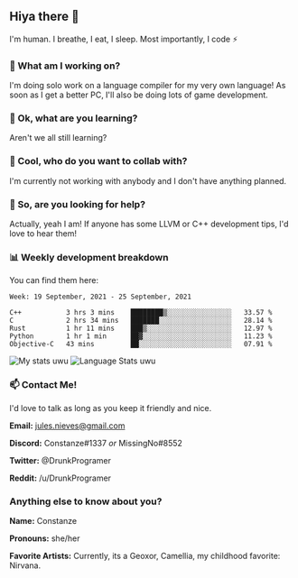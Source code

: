 ## Hiya there 👋

I'm human. I breathe, I eat, I sleep. Most importantly, I code ⚡️

### 🔭 What am I working on?

I'm doing solo work on a language compiler for my very own language! As soon as I get a better PC, I'll also be doing lots of game development.

### 🌱 Ok, what are you learning?

Aren't we all still learning?

### 👯 Cool, who do you want to collab with?

I'm currently not working with anybody and I don't have anything planned.

### 🤔 So, are you looking for help?

Actually, yeah I am! If anyone has some LLVM or C++ development tips, I'd love to hear them!

### 📊 Weekly development breakdown

You can find them here:

<!--START_SECTION:waka-->
```text
Week: 19 September, 2021 - 25 September, 2021

C++           3 hrs 3 mins    ████████▒░░░░░░░░░░░░░░░░   33.57 % 
C             2 hrs 34 mins   ███████░░░░░░░░░░░░░░░░░░   28.14 % 
Rust          1 hr 11 mins    ███▒░░░░░░░░░░░░░░░░░░░░░   12.97 % 
Python        1 hr 1 min      ██▓░░░░░░░░░░░░░░░░░░░░░░   11.23 % 
Objective-C   43 mins         ██░░░░░░░░░░░░░░░░░░░░░░░   07.91 % 
```
<!--END_SECTION:waka-->
<!-- ![Constanze's wakatime stats](https://github-readme-stats.vercel.app/api/wakatime?username=constanze) -->

![My stats uwu](https://github-readme-stats.vercel.app/api?username=cstanze&show_icons=true&theme=onedark)
![Language Stats uwu](https://github-readme-stats.vercel.app/api/top-langs/?username=cstanze&layout=compact&theme=onedark)

### 📫 Contact Me!

I'd love to talk as long as you keep it friendly and nice.

**Email:** jules.nieves@gmail.com

**Discord:** Constanze#1337 *or* MissingNo#8552

**Twitter:** @DrunkProgramer

**Reddit:** /u/DrunkProgramer

### Anything else to know about you?

**Name:** Constanze

**Pronouns:** she/her

**Favorite Artists:** Currently, its a Geoxor, Camellia, my childhood favorite: Nirvana.
